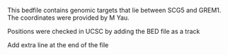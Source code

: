 This bedfile contains genomic targets that lie between SCG5 and GREM1.
The coordinates were provided by M Yau.

Positions were checked in UCSC by adding the BED file as a track

Add extra line at the end of the file
